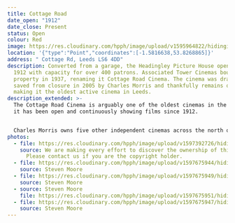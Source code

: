 ```yaml
---
title: Cottage Road
date_open: "1912"
date_close: Present
status: Open
colour: Red
image: https://res.cloudinary.com/hpph/image/upload/v1595964822/hidinginplainsight/cottageroad.svg
location: '{"type":"Point","coordinates":[-1.5816638,53.8268865]}'
address: " Cottage Rd, Leeds LS6 4DD"
description: Converted from a garage, the Headingley Picture House opened in
  1912 with capacity for over 400 patrons. Associated Tower Cinemas bought the
  property in 1937, renaming it Cottage Road Cinema. The cinema was dramatically
  saved from closure in 2005 by Charles Morris and thankfully remains open,
  making it the oldest active cinema in Leeds.
description_extended: >-
  The Cottage Road Cinema is arguably one of the oldest cinemas in the country,
  it has been open and continuously showing films since 1912.


  Charles Morris owns five other independent cinemas across the north of England, his company is called Northern Morris Cinemas and they operate the Rex cinema in Elland, the Picture House in Keighley, the Plaza in Skipton, the Roxy in Ulverston and the Royalty in Windermere.
photos:
  - file: https://res.cloudinary.com/hpph/image/upload/v1597392726/hidinginplainsight/Cottage_Road.jpg
    source: We are making every effort to discover the ownership of this photo.
      Please contact us if you are the copyright holder.
  - file: https://res.cloudinary.com/hpph/image/upload/v1597675944/hidinginplainsight/Cottage_Road_exterior.jpg
    source: Steven Moore
  - file: https://res.cloudinary.com/hpph/image/upload/v1597675949/hidinginplainsight/Cottage_Road_screen.jpg
    source: Steven Moore
  - source: Steven Moore
    file: https://res.cloudinary.com/hpph/image/upload/v1597675951/hidinginplainsight/Cottage_Road_projection.jpg
  - file: https://res.cloudinary.com/hpph/image/upload/v1597675947/hidinginplainsight/Cottage_Road_foyer.jpg
    source: Steven Moore
---
```

